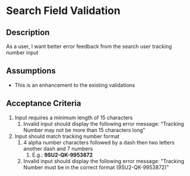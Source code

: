 # Search Field Validation

## Description

As a user, I want better error feedback from the search user tracking number input

## Assumptions

* This is an enhancement to the existing validations

## Acceptance Criteria 

1. Input requires a minimum length of 15 characters
    1. Invalid input should display the following error message: “Tracking Number may not be more than 15 characters long”
2. Input should match tracking number format
    1. 4 alpha number characters followed by a dash then two letters another dash and 7 numbers
        1. E.g.: **9SU2-QK-9953872**
    2. Invalid input should display the following error message: "Tracking Number must be in the correct format (9SU2-QK-9953872)"
